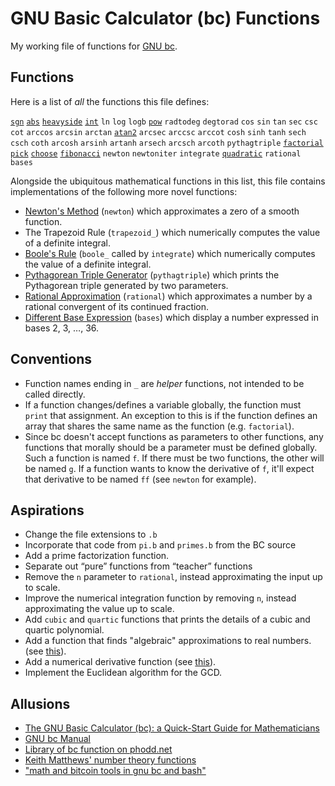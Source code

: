 # GNU Basic Calculator (bc) Functions

My working file of functions for 
[GNU bc](https://www.gnu.org/software/bc/).

## Functions

Here is a list of _all_ the functions this file defines:

[`sgn`](https://en.wikipedia.org/wiki/Sign_function)
[`abs`](https://en.wikipedia.org/wiki/Absolute_value)
[`heavyside`](https://en.wikipedia.org/wiki/Heaviside_step_function)
[`int`](https://en.wikipedia.org/wiki/Truncation)
`ln`
`log`
`logb`
[`pow`](https://en.wikipedia.org/wiki/Exponentiation)
`radtodeg`
`degtorad`
`cos`
`sin`
`tan`
`sec`
`csc`
`cot`
`arccos`
`arcsin`
`arctan`
[`atan2`](https://en.wikipedia.org/wiki/Atan2)
`arcsec`
`arccsc`
`arccot`
`cosh`
`sinh`
`tanh`
`sech`
`csch`
`coth`
`arcosh`
`arsinh`
`artanh`
`arsech`
`arcsch`
`arcoth`
`pythagtriple`
[`factorial`](https://en.wikipedia.org/wiki/Factorial)
[`pick`](https://en.wikipedia.org/wiki/Permutation)
[`choose`](https://en.wikipedia.org/wiki/Combination)
[`fibonacci`](https://en.wikipedia.org/wiki/Fibonacci_sequence)
`newton`
`newtoniter`
`integrate`
[`quadratic`](https://en.wikipedia.org/wiki/Quadratic_equation)
`rational`
`bases`

Alongside the ubiquitous mathematical functions in this list,
this file contains implementations of the following
more novel functions:

  - [Newton's Method](https://en.wikipedia.org/wiki/Newton's_method)
    (`newton`)
    which approximates a zero of a smooth function.
  - The Trapezoid Rule
    (`trapezoid_`)
    which numerically computes the value of a definite integral.
  - [Boole's Rule](https://en.wikipedia.org/wiki/Boole's_rule)
    (`boole_` called by `integrate`)
    which numerically computes the value of a definite integral.
  - [Pythagorean Triple Generator](https://en.wikipedia.org/wiki/Pythagorean_triple#Generating_a_triple)
    (`pythagtriple`)
    which prints the Pythagorean triple generated by two parameters.
  - [Rational Approximation](https://en.wikipedia.org/wiki/Continued_fraction#Infinite_continued_fractions_and_convergents) 
    (`rational`)
    which approximates a number by a rational convergent 
    of its continued fraction.
  - [Different Base Expression](https://en.wikipedia.org/wiki/Radix) 
    (`bases`)
    which display a number expressed in bases 2, 3, …, 36.

## Conventions

  - Function names ending in `_` are *helper* functions,
    not intended to be called directly.
  - If a function changes/defines a variable globally, 
    the function must `print` that assignment.
    An exception to this is if the function defines an array
    that shares the same name as the function (e.g. `factorial`).
  - Since bc doesn't accept functions as parameters to other functions,
    any functions that morally should be a parameter must be defined globally.
    Such a function is named `f`. If there must be two functions,
    the other will be named `g`. If a function wants to know the derivative of `f`,
    it'll expect that derivative to be named `ff` (see `newton` for example).

## Aspirations

  - Change the file extensions to `.b`
  - Incorporate that code from `pi.b` and `primes.b` from the BC source
  - Add a prime factorization function.
  - Separate out “pure” functions from “teacher” functions
  - Remove the `n` parameter to `rational`, 
    instead approximating the input up to scale.
  - Improve the numerical integration function by removing `n`,
    instead approximating the value up to scale.
  - Add `cubic` and `quartic` functions
    that prints the details of a cubic and quartic polynomial.
  - Add a function that finds "algebraic" approximations to real numbers. (see [this](https://mathoverflow.net/q/2861/64073)).
  - Add a numerical derivative function (see [this](https://en.wikipedia.org/wiki/Five-point_stencil)).
  - Implement the Euclidean algorithm for the GCD.

## Allusions

  - [The GNU Basic Calculator (bc): a Quick-Start Guide for Mathematicians](https://org.coloradomesa.edu/~mapierce2/bc)
  - [GNU bc Manual](https://www.gnu.org/software/bc/manual/html_mono/bc.html)
  - [Library of bc function on phodd.net](http://phodd.net/gnu-bc/)
  - [Keith Matthews' number theory functions](http://www.numbertheory.org/gnubc/gnubc.html)
  - ["math and bitcoin tools in gnu bc and bash"](https://github.com/fivepiece/btc-bash-ng)

